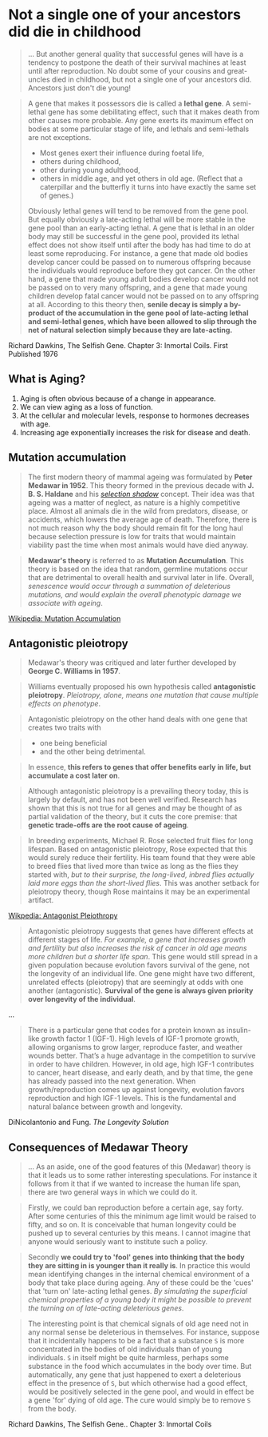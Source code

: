 
# Not a single one of your ancestors did die in childhood

> ... But another general quality that successful genes will have is a tendency to postpone the death of their survival machines at least until after reproduction. No doubt some of your cousins and great-uncles died in childhood, but not a single one of your ancestors did. Ancestors just don't die young!

> A gene that makes it possessors die is called a **lethal gene**. A semi-lethal gene has some debilitating effect, such that it makes death from other causes more probable. Any gene exerts its maximum effect on bodies at some particular stage of life, and lethals and semi-lethals are not exceptions. 
> * Most genes exert their influence during foetal life, 
> * others during childhood, 
> * other during young adulthood, 
> * others in middle age, and yet others in old age. 
> (Reflect that a caterpillar and the butterfly it turns into have exactly the same set of genes.) 
> 
> Obviously lethal genes will tend to be removed from the gene pool. But equally obviously a late-acting lethal will be more stable in the gene pool than an early-acting lethal. A gene that is lethal in an older body may still be successful in the gene pool, provided its lethal effect does not show itself until after the body has had time to do at least some reproducing. For instance, a gene that made old bodies develop cancer could be passed on to numerous offspring because the individuals would reproduce before they got cancer. On the other hand, a gene that made young adult bodies develop cancer would not be passed on to very many offspring, and a gene that made young children develop fatal cancer would not be passed on to any offspring at all. According to this theory then, **senile decay is simply a by-product of the accumulation in the gene pool of late-acting lethal and semi-lethal genes, which have been allowed to slip through the net of natural selection simply because they are late-acting.**

Richard Dawkins, The Selfish Gene. Chapter 3: Inmortal Coils. First Published 1976

## What is Aging?

1. Aging is often obvious because of a change in appearance.
2. We can view aging as a loss of function.
3. At the cellular and molecular levels, response to hormones decreases with age.
4. Increasing age exponentially increases the risk for disease and death.


## Mutation accumulation

> The first modern theory of mammal ageing was formulated by **Peter Medawar in 1952**. This theory formed in the previous decade with **J. B. S. Haldane** and his *[selection shadow](https://en.wikipedia.org/wiki/Selection_shadow)* concept. 
> Their idea was that ageing was a matter of neglect, as nature is a highly competitive place. Almost all animals die in the wild from predators, disease, or accidents, which lowers the average age of death. Therefore, there is not much reason why the body should remain fit for the long haul because selection pressure is low for traits that would maintain viability past the time when most animals would have died anyway.

> **Medawar's theory** is referred to as **Mutation Accumulation**. This theory is based on the idea that random, germline mutations occur that are detrimental to overall health and survival later in life. Overall, *senescence would occur through a summation of deleterious mutations, and would explain the overall phenotypic damage we associate with ageing*.

[Wikipedia: Mutation Accumulation](https://en.wikipedia.org/wiki/Evolution_of_ageing#Mutation_accumulation)

## Antagonistic pleiotropy

> Medawar's theory was critiqued and later further developed by **George C. Williams in 1957**. 

> Williams eventually proposed his own hypothesis called **antagonistic pleiotropy**. *Pleiotropy, alone, means one mutation that cause multiple effects on phenotype*. 

> Antagonistic pleiotropy on the other hand deals with one gene that creates two traits with 

> * one being beneficial 
> * and the other being detrimental. 

> In essence, **this refers to genes that offer benefits early in life, but accumulate a cost later on**.

> Although antagonistic pleiotropy is a prevailing theory today, this is largely by default, and has not been well verified. Research has shown that this is not true for all genes and may be thought of as partial validation of the theory, but it cuts the core premise: that **genetic trade-offs are the root cause of ageing**.

> In breeding experiments, Michael R. Rose selected fruit flies for long lifespan. Based on antagonistic pleiotropy, Rose expected that this would surely reduce their fertility. His team found that they were able to breed flies that lived more than twice as long as the flies they started with, *but to their surprise, the long-lived, inbred flies actually laid more eggs than the short-lived flies*. This was another setback for pleiotropy theory, though Rose maintains it may be an experimental artifact.

[Wikpedia: Antagonist Pleiothropy](https://en.wikipedia.org/wiki/Evolution_of_ageing#Antagonistic_pleiotropy)

> Antagonistic pleiotropy suggests that genes have different effects at different stages of life. *For example, a gene that increases growth and fertility but also increases the risk of cancer in old age means more children but a shorter life span*. This gene would still spread in a given population because evolution favors survival of the gene, not the longevity of an individual life. One gene might have two different, unrelated effects (pleiotropy) that are seemingly at odds with one another (antagonistic). **Survival of the gene is always given priority over longevity of the individual**.

...

> There is a particular gene that codes for a protein known as insulin-like growth factor 1 (IGF-1). High levels of IGF-1 promote growth, allowing organisms to grow larger, reproduce faster, and weather wounds better. That’s a huge advantage in the competition to survive in order to have children. However, in old age, high IGF-1 contributes to cancer, heart disease, and early death, and by that time, the gene has already passed into the next generation. When growth/reproduction comes up against longevity, evolution favors reproduction and high IGF-1 levels. This is the fundamental and natural balance between growth and longevity.

DiNicolantonio and Fung. *The Longevity Solution* 

## Consequences of Medawar Theory

> ... As an aside, one of the good features of this (Medawar) theory is that it leads us to some rather interesting speculations. For instance it follows from it that if we wanted to increase the human life span, there are two general ways in which we could do it. 

> Firstly, we could ban reproduction before a certain age, say forty. After some centuries of this the minimum age limit would be raised to fifty, and so on. It is conceivable that human longevity could be pushed up to several centuries by this means. I cannot imagine that anyone would seriously want to institute such a policy.

> Secondly **we could try to 'fool' genes into thinking that the body they are sitting in is younger than it really is**. In practice this would mean identifying changes in the internal chemical environment of a body that take place during ageing. Any of these could be the 'cues' that 'turn on' late-acting lethal genes. *By simulating the superficial chemical properties of a young body it might be possible to prevent the turning on of late-acting deleterious genes*. 

> The interesting point is that chemical signals of old age need not in any normal sense be deleterious in themselves. For instance, suppose that it incidentally happens to be a fact that a substance `S` is more concentrated in the bodies of old individuals than of young individuals. `S` in itself might be quite harmless, perhaps some substance in the food which accumulates in the body over time. But automatically, any gene that just happened to exert a deleterious effect in the presence of `S`, but which otherwise had a good effect, would be positively selected in the gene pool, and would in effect be a gene 'for' dying of old age. The cure would simply be to remove `S` from the body.

Richard Dawkins, The Selfish Gene.. Chapter 3: Inmortal Coils

